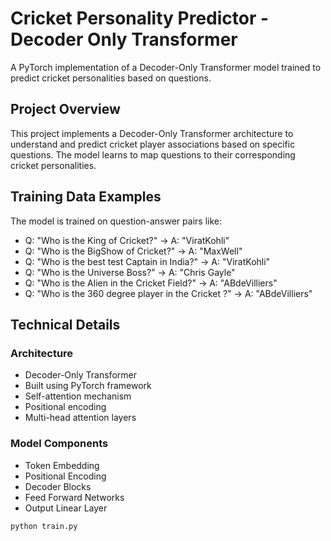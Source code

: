 # Cricket Personality Predictor - Decoder Only Transformer

A PyTorch implementation of a Decoder-Only Transformer model trained to predict cricket personalities based on questions.

## Project Overview

This project implements a Decoder-Only Transformer architecture to understand and predict cricket player associations based on specific questions. The model learns to map questions to their corresponding cricket personalities.

## Training Data Examples

The model is trained on question-answer pairs like:
- Q: "Who is the King of Cricket?" → A: "ViratKohli"
- Q: "Who is the BigShow of Cricket?" → A: "MaxWell"
- Q: "Who is the best test Captain in India?" → A: "ViratKohli"
- Q: "Who is the Universe Boss?" → A: "Chris Gayle"
- Q: "Who is the Alien in the Cricket Field?" → A: "ABdeVilliers"
- Q: "Who is the 360 degree player in the Cricket ?" → A: "ABdeVilliers"


## Technical Details

### Architecture
- Decoder-Only Transformer
- Built using PyTorch framework
- Self-attention mechanism
- Positional encoding
- Multi-head attention layers

### Model Components
- Token Embedding
- Positional Encoding
- Decoder Blocks
- Feed Forward Networks
- Output Linear Layer

```bash
python train.py
